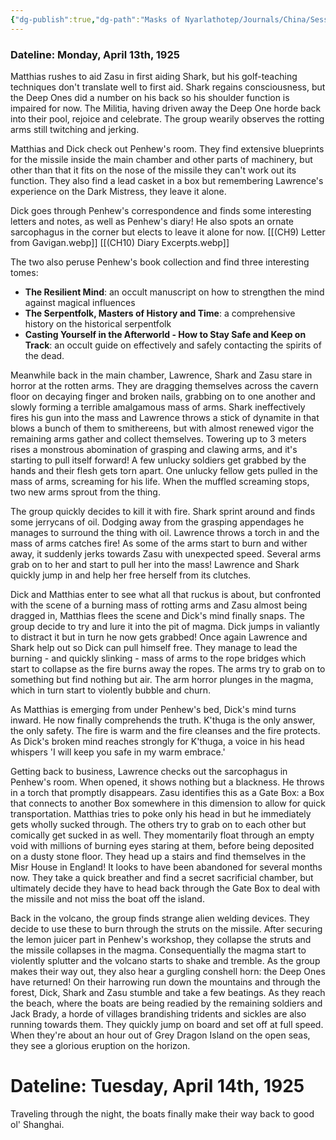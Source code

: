 ```yaml
---
{"dg-publish":true,"dg-path":"Masks of Nyarlathotep/Journals/China/Session 10.md","permalink":"/masks-of-nyarlathotep/journals/china/session-10/","tags":["TTRPG/Games/MoN"]}
---
```


### Dateline: Monday, April 13th, 1925
Matthias rushes to aid Zasu in first aiding Shark, but his golf-teaching techniques don't translate well to first aid. Shark regains consciousness, but the Deep Ones did a number on his back so his shoulder function is impaired for now. The Militia, having driven away the Deep One horde back into their pool, rejoice and celebrate. The group wearily observes the rotting arms still twitching and jerking.

Matthias and Dick check out Penhew's room. They find extensive blueprints for the missile inside the main chamber and other parts of machinery, but other than that it fits on the nose of the missile they can't work out its function. They also find a lead casket in a box but remembering Lawrence's experience on the Dark Mistress, they leave it alone. 

Dick goes through Penhew's correspondence and finds some interesting letters and notes, as well as Penhew's diary! He also spots an ornate sarcophagus in the corner but elects to leave it alone for now.
[[(CH9) Letter from Gavigan.webp]]
[[(CH10) Diary Excerpts.webp]]

The two also peruse Penhew's book collection and find three interesting tomes:
- **The Resilient Mind**: an occult manuscript on how to strengthen the mind against magical influences
- **The Serpentfolk, Masters of History and Time**: a comprehensive history on the historical serpentfolk
- **Casting Yourself in the Afterworld - How to Stay Safe and Keep on Track**: an occult guide on effectively and safely contacting the spirits of the dead.

Meanwhile back in the main chamber, Lawrence, Shark and Zasu stare in horror at the rotten arms. They are dragging themselves across the cavern floor on decaying finger and broken nails, grabbing on to one another and slowly forming a terrible amalgamous mass of arms. Shark ineffectively fires his gun into the mass and Lawrence throws a stick of dynamite in that blows a bunch of them to smithereens, but with almost renewed vigor the remaining arms gather and collect themselves. Towering up to 3 meters rises a monstrous abomination of grasping and clawing arms, and it's starting to pull itself forward! A few unlucky soldiers get grabbed by the hands and their flesh gets torn apart. One unlucky fellow gets pulled in the mass of arms, screaming for his life. When the muffled screaming stops, two new arms sprout from the thing.

The group quickly decides to kill it with fire. Shark sprint around and finds some jerrycans of oil. Dodging away from the grasping appendages he manages to surround the thing with oil. Lawrence throws a torch in and the mass of arms catches fire! As some of the arms start to burn and wither away, it suddenly jerks towards Zasu with unexpected speed. Several arms grab on to her and start to pull her into the mass! Lawrence and Shark quickly jump in and help her free herself from its clutches. 

Dick and Matthias enter to see what all that ruckus is about, but confronted with the scene of a burning mass of rotting arms and Zasu almost being dragged in, Matthias flees the scene and Dick's mind finally snaps. The group decide to try and lure it into the pit of magma. Dick jumps in valiantly to distract it but in turn he now gets grabbed! Once again Lawrence and Shark help out so Dick can pull himself free. They manage to lead the burning - and quickly slinking - mass of arms to the rope bridges which start to collapse as the fire burns away the ropes. The arms try to grab on to something but find nothing but air. The arm horror plunges in the magma, which in turn start to violently bubble and churn.

As Matthias is emerging from under Penhew's bed, Dick's mind turns inward. He now finally comprehends the truth. K'thuga is the only answer, the only safety. The fire is warm and the fire cleanses and the fire protects. As Dick's broken mind reaches strongly for K'thuga, a voice in his head whispers 'I will keep you safe in my warm embrace.'

Getting back to business, Lawrence checks out the sarcophagus in Penhew's room. When opened, it shows nothing but a blackness. He throws in a torch that promptly disappears. Zasu identifies this as a Gate Box: a Box that connects to another Box somewhere in this dimension to allow for quick transportation. Matthias tries to poke only his head in but he immediately gets wholly sucked through. The others try to grab on to each other but comically get sucked in as well. They momentarily float through an empty void with millions of burning eyes staring at them, before being deposited on a dusty stone floor. They head up a stairs and find themselves in the Misr House in England! It looks to have been abandoned for several months now. They take a quick breather and find a secret sacrificial chamber, but ultimately decide they have to head back through the Gate Box to deal with the missile and not miss the boat off the island.

Back in the volcano, the group finds strange alien welding devices. They decide to use these to burn through the struts on the missile. After securing the lemon juicer part in Penhew's workshop, they collapse the struts and the missile collapses in the magma. Consequentially the magma start to violently splutter and the volcano starts to shake and tremble. As the group makes their way out, they also hear a gurgling conshell horn: the Deep Ones have returned! On their harrowing run down the mountains and through the forest, Dick, Shark and Zasu stumble and take a few beatings. As they reach the beach, where the boats are being readied by the remaining soldiers and Jack Brady, a horde of villages brandishing tridents and sickles are also running towards them. They quickly jump on board and set off at full speed. When they're about an hour out of Grey Dragon Island on the open seas, they see a glorious eruption on the horizon.

# Dateline: Tuesday, April 14th, 1925
Traveling through the night, the boats finally make their way back to good ol' Shanghai.
